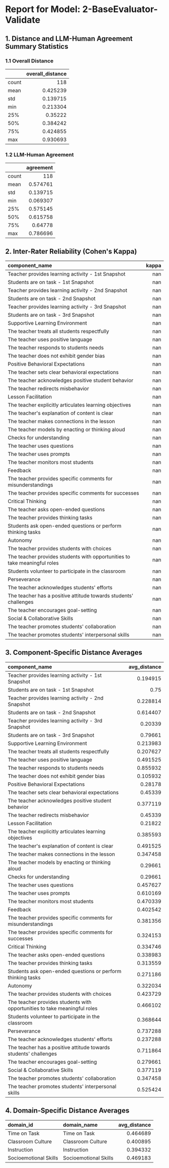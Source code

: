 # Report for Model: **2-BaseEvaluator-Validate**

## 1. Distance and LLM-Human Agreement Summary Statistics

### 1.1 Overall Distance

|       |   overall_distance |
|:------|-------------------:|
| count |         118        |
| mean  |           0.425239 |
| std   |           0.139715 |
| min   |           0.213304 |
| 25%   |           0.35222  |
| 50%   |           0.384242 |
| 75%   |           0.424855 |
| max   |           0.930693 |

### 1.2 LLM-Human Agreement

|       |   agreement |
|:------|------------:|
| count |  118        |
| mean  |    0.574761 |
| std   |    0.139715 |
| min   |    0.069307 |
| 25%   |    0.575145 |
| 50%   |    0.615758 |
| 75%   |    0.64778  |
| max   |    0.786696 |

## 2. Inter-Rater Reliability (Cohen's Kappa)

| component_name                                                            |   kappa |
|:--------------------------------------------------------------------------|--------:|
| Teacher provides learning activity - 1st Snapshot                         |     nan |
| Students are on task - 1st Snapshot                                       |     nan |
| Teacher provides learning activity - 2nd Snapshot                         |     nan |
| Students are on task - 2nd Snapshot                                       |     nan |
| Teacher provides learning activity - 3rd Snapshot                         |     nan |
| Students are on task - 3rd Snapshot                                       |     nan |
| Supportive Learning Environment                                           |     nan |
| The teacher treats all students respectfully                              |     nan |
| The teacher uses positive language                                        |     nan |
| The teacher responds to students needs                                    |     nan |
| The teacher does not exhibit gender bias                                  |     nan |
| Positive Behavioral Expectations                                          |     nan |
| The teacher sets clear behavioral expectations                            |     nan |
| The teacher acknowledges positive student behavior                        |     nan |
| The teacher redirects misbehavior                                         |     nan |
| Lesson Facilitation                                                       |     nan |
| The teacher explicitly articulates learning objectives                    |     nan |
| The teacher's explanation of content is clear                             |     nan |
| The teacher makes connections in the lesson                               |     nan |
| The teacher models by enacting or thinking aloud                          |     nan |
| Checks for understanding                                                  |     nan |
| The teacher uses questions                                                |     nan |
| The teacher uses prompts                                                  |     nan |
| The teacher monitors most students                                        |     nan |
| Feedback                                                                  |     nan |
| The teacher provides specific comments for misunderstandings              |     nan |
| The teacher provides specific comments for successes                      |     nan |
| Critical Thinking                                                         |     nan |
| The teacher asks open-ended questions                                     |     nan |
| The teacher provides thinking tasks                                       |     nan |
| Students ask open-ended questions or perform thinking tasks               |     nan |
| Autonomy                                                                  |     nan |
| The teacher provides students with choices                                |     nan |
| The teacher provides students with opportunities to take meaningful roles |     nan |
| Students volunteer to participate in the classroom                        |     nan |
| Perseverance                                                              |     nan |
| The teacher acknowledges students' efforts                                |     nan |
| The teacher has a positive attitude towards students' challenges          |     nan |
| The teacher encourages goal-setting                                       |     nan |
| Social & Collaborative Skills                                             |     nan |
| The teacher promotes students' collaboration                              |     nan |
| The teacher promotes students' interpersonal skills                       |     nan |

## 3. Component-Specific Distance Averages

| component_name                                                            |   avg_distance |
|:--------------------------------------------------------------------------|---------------:|
| Teacher provides learning activity - 1st Snapshot                         |       0.194915 |
| Students are on task - 1st Snapshot                                       |       0.75     |
| Teacher provides learning activity - 2nd Snapshot                         |       0.228814 |
| Students are on task - 2nd Snapshot                                       |       0.614407 |
| Teacher provides learning activity - 3rd Snapshot                         |       0.20339  |
| Students are on task - 3rd Snapshot                                       |       0.79661  |
| Supportive Learning Environment                                           |       0.213983 |
| The teacher treats all students respectfully                              |       0.207627 |
| The teacher uses positive language                                        |       0.491525 |
| The teacher responds to students needs                                    |       0.855932 |
| The teacher does not exhibit gender bias                                  |       0.105932 |
| Positive Behavioral Expectations                                          |       0.28178  |
| The teacher sets clear behavioral expectations                            |       0.45339  |
| The teacher acknowledges positive student behavior                        |       0.377119 |
| The teacher redirects misbehavior                                         |       0.45339  |
| Lesson Facilitation                                                       |       0.21822  |
| The teacher explicitly articulates learning objectives                    |       0.385593 |
| The teacher's explanation of content is clear                             |       0.491525 |
| The teacher makes connections in the lesson                               |       0.347458 |
| The teacher models by enacting or thinking aloud                          |       0.29661  |
| Checks for understanding                                                  |       0.29661  |
| The teacher uses questions                                                |       0.457627 |
| The teacher uses prompts                                                  |       0.610169 |
| The teacher monitors most students                                        |       0.470339 |
| Feedback                                                                  |       0.402542 |
| The teacher provides specific comments for misunderstandings              |       0.381356 |
| The teacher provides specific comments for successes                      |       0.324153 |
| Critical Thinking                                                         |       0.334746 |
| The teacher asks open-ended questions                                     |       0.338983 |
| The teacher provides thinking tasks                                       |       0.313559 |
| Students ask open-ended questions or perform thinking tasks               |       0.271186 |
| Autonomy                                                                  |       0.322034 |
| The teacher provides students with choices                                |       0.423729 |
| The teacher provides students with opportunities to take meaningful roles |       0.466102 |
| Students volunteer to participate in the classroom                        |       0.368644 |
| Perseverance                                                              |       0.737288 |
| The teacher acknowledges students' efforts                                |       0.237288 |
| The teacher has a positive attitude towards students' challenges          |       0.711864 |
| The teacher encourages goal-setting                                       |       0.279661 |
| Social & Collaborative Skills                                             |       0.377119 |
| The teacher promotes students' collaboration                              |       0.347458 |
| The teacher promotes students' interpersonal skills                       |       0.525424 |

## 4. Domain-Specific Distance Averages

| domain_id             | domain_name           |   avg_distance |
|:----------------------|:----------------------|---------------:|
| Time on Task          | Time on Task          |       0.464689 |
| Classroom Culture     | Classroom Culture     |       0.400895 |
| Instruction           | Instruction           |       0.394332 |
| Socioemotional Skills | Socioemotional Skills |       0.469183 |
